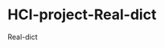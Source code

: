 # HCI-project-Real-dict
Real-dict
<script>
  Real-dict

- members
 심재혁, 김성은, 정윤상, 최은정

- Background & objective of research

- Step-by-step tutorial

- 구현 방법 및 원리

- Source code 

- details

- Photos & videos

- 장점 및 한계

- References

